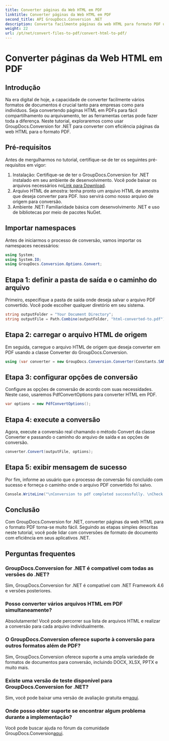 ```yaml
---
title: Converter páginas da Web HTML em PDF
linktitle: Converter páginas da Web HTML em PDF
second_title: API GroupDocs.Conversion .NET
description: Converta facilmente páginas da web HTML para formato PDF usando GroupDocs.Conversion for .NET. Siga nosso guia passo a passo para uma conversão perfeita de formatos de documentos.
weight: 22
url: /pt/net/convert-files-to-pdf/convert-html-to-pdf/
---
```


# Converter páginas da Web HTML em PDF

## Introdução
Na era digital de hoje, a capacidade de converter facilmente vários formatos de documentos é crucial tanto para empresas como para indivíduos. Seja convertendo páginas HTML em PDFs para fácil compartilhamento ou arquivamento, ter as ferramentas certas pode fazer toda a diferença. Neste tutorial, exploraremos como usar GroupDocs.Conversion for .NET para converter com eficiência páginas da web HTML para o formato PDF.
## Pré-requisitos
Antes de mergulharmos no tutorial, certifique-se de ter os seguintes pré-requisitos em vigor:
1.  Instalação: Certifique-se de ter o GroupDocs.Conversion for .NET instalado em seu ambiente de desenvolvimento. Você pode baixar os arquivos necessários no[Link para Download](https://releases.groupdocs.com/conversion/net/).
2. Arquivo HTML de amostra: tenha pronto um arquivo HTML de amostra que deseja converter para PDF. Isso servirá como nosso arquivo de origem para conversão.
3. Ambiente .NET: Familiaridade básica com desenvolvimento .NET e uso de bibliotecas por meio de pacotes NuGet.

## Importar namespaces
Antes de iniciarmos o processo de conversão, vamos importar os namespaces necessários:
```csharp
using System;
using System.IO;
using GroupDocs.Conversion.Options.Convert;
```

## Etapa 1: definir a pasta de saída e o caminho do arquivo
Primeiro, especifique a pasta de saída onde deseja salvar o arquivo PDF convertido. Você pode escolher qualquer diretório em seu sistema.
```csharp
string outputFolder = "Your Document Directory";
string outputFile = Path.Combine(outputFolder, "html-converted-to.pdf");
```
## Etapa 2: carregar o arquivo HTML de origem
Em seguida, carregue o arquivo HTML de origem que deseja converter em PDF usando a classe Converter do GroupDocs.Conversion.
```csharp
using (var converter = new GroupDocs.Conversion.Converter(Constants.SAMPLE_HTML))
```
## Etapa 3: configurar opções de conversão
Configure as opções de conversão de acordo com suas necessidades. Neste caso, usaremos PdfConvertOptions para converter HTML em PDF.
```csharp
var options = new PdfConvertOptions();
```
## Etapa 4: execute a conversão
Agora, execute a conversão real chamando o método Convert da classe Converter e passando o caminho do arquivo de saída e as opções de conversão.
```csharp
converter.Convert(outputFile, options);
```
## Etapa 5: exibir mensagem de sucesso
Por fim, informe ao usuário que o processo de conversão foi concluído com sucesso e forneça o caminho onde o arquivo PDF convertido foi salvo.
```csharp
Console.WriteLine("\nConversion to pdf completed successfully. \nCheck output in {0}", outputFolder);
```

## Conclusão
Com GroupDocs.Conversion for .NET, converter páginas da web HTML para o formato PDF torna-se muito fácil. Seguindo as etapas simples descritas neste tutorial, você pode lidar com conversões de formato de documento com eficiência em seus aplicativos .NET.
## Perguntas frequentes
### GroupDocs.Conversion for .NET é compatível com todas as versões do .NET?
Sim, GroupDocs.Conversion for .NET é compatível com .NET Framework 4.6 e versões posteriores.
### Posso converter vários arquivos HTML em PDF simultaneamente?
Absolutamente! Você pode percorrer sua lista de arquivos HTML e realizar a conversão para cada arquivo individualmente.
### O GroupDocs.Conversion oferece suporte à conversão para outros formatos além de PDF?
Sim, GroupDocs.Conversion oferece suporte a uma ampla variedade de formatos de documentos para conversão, incluindo DOCX, XLSX, PPTX e muito mais.
### Existe uma versão de teste disponível para GroupDocs.Conversion for .NET?
 Sim, você pode baixar uma versão de avaliação gratuita em[aqui](https://releases.groupdocs.com/).
### Onde posso obter suporte se encontrar algum problema durante a implementação?
 Você pode buscar ajuda no fórum da comunidade GroupDocs.Conversion[aqui](https://forum.groupdocs.com/c/conversion/11).